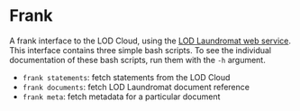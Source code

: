 # Frank

A frank interface to the LOD Cloud, using the [LOD Laundromat web service](http://lodlaundromat.org "LOD Laundromat web service").
This interface contains three simple bash scripts. To see the individual documentation of these bash scripts, run them with the `-h` argument.

* ``frank statements``: fetch statements from the LOD Cloud
* ``frank documents``: fetch LOD Laundromat document reference
* ``frank meta``: fetch metadata for a particular document
